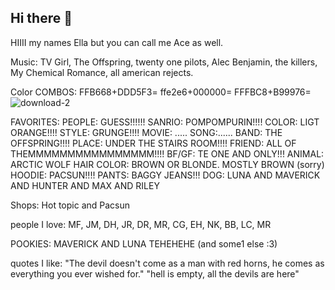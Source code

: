 ## Hi there 👋
HIIII my names Ella but you can call me Ace as well.

Music: TV Girl, The Offspring, twenty one pilots, Alec Benjamin, the killers, My Chemical Romance, all american rejects.

Color COMBOS:
FFB668+DDD5F3=
ffe2e6+000000=
FFFBC8+B99976=![download-2](https://github.com/user-attachments/assets/adfc6ad9-7b6e-46ab-9bcd-40d9849bf8f2)

FAVORITES:
PEOPLE: GUESS!!!!!!
SANRIO: POMPOMPURIN!!!!
COLOR: LIGT ORANGE!!!!
STYLE: GRUNGE!!!!
MOVIE: .....
SONG:......
BAND: THE OFFSPRING!!!!
PLACE: UNDER THE STAIRS ROOM!!!!
FRIEND: ALL OF THEMMMMMMMMMMMMMMMM!!!!
BF/GF: TE ONE AND ONLY!!!
ANIMAL: ARCTIC WOLF
HAIR COLOR: BROWN OR BLONDE. MOSTLY BROWN (sorry)
HOODIE: PACSUN!!!!
PANTS: BAGGY JEANS!!!
DOG: LUNA AND MAVERICK AND HUNTER AND MAX AND RILEY



Shops: Hot topic and Pacsun

people I love: MF, JM, DH, JR, DR, MR, CG, EH, NK, BB, LC, MR

POOKIES: MAVERICK AND LUNA TEHEHEHE (and some1 else :3) 

quotes I like:
"The devil doesn't come as a man with red horns, he comes as everything you ever wished for."
"hell is empty, all the devils are here"

